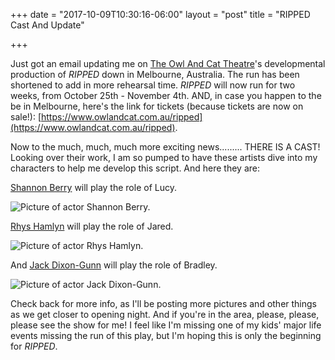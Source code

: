 +++
date = "2017-10-09T10:30:16-06:00"
layout = "post"
title = "RIPPED Cast And Update"

+++

Just got an email updating me on [The Owl And Cat Theatre](https://www.owlandcat.com.au/)'s developmental production of *RIPPED* down in Melbourne, Australia. The run has been shortened to add in more rehearsal time. *RIPPED* will now run for two weeks, from October 25th - November 4th. AND, in case you happen to the be in Melbourne, here's the link for tickets (because tickets are now on sale!): [https://www.owlandcat.com.au/ripped](https://www.owlandcat.com.au/ripped).

Now to the much, much, much more exciting news......... THERE IS A CAST! Looking over their work, I am so pumped to have these artists dive into my characters to help me develop this script. And here they are:

[Shannon Berry](http://www.imdb.com/name/nm7318700/) will play the role of Lucy.

![Picture of actor Shannon Berry.](/images/Shannon_Berry.jpg)

[Rhys Hamlyn](http://www.imdb.com/name/nm2462957/) will play the role of Jared.

![Picture of actor Rhys Hamlyn.](/images/Rhys_Hamlyn.jpg)

And [Jack Dixon-Gunn](http://www.showcast.com.au/showcast/View/ViewActorProfile?actorId=74830&d=84drjRCTONTZJmNSQiS5Eg) will play the role of Bradley.

![Picture of actor Jack Dixon-Gunn.](/images/Jack-Dixon-Gunn.jpg)

Check back for more info, as I'll be posting more pictures and other things as we get closer to opening night. And if you're in the area, please, please, please see the show for me! I feel like I'm missing one of my kids' major life events missing the run of this play, but I'm hoping this is only the beginning for *RIPPED*. 
